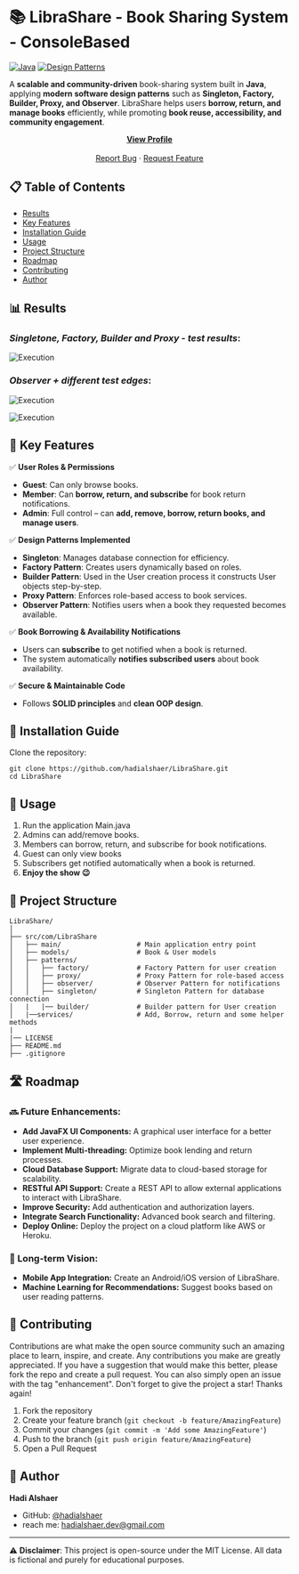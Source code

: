# 📚 LibraShare - Book Sharing System - ConsoleBased

[![Java](https://img.shields.io/badge/Java-23-blue)](https://www.oracle.com/java/technologies/javase/jdk23-archive-downloads.html)
[![Design Patterns](https://img.shields.io/badge/Design%20Patterns-SOLID-red)]()

A **scalable and community-driven** book-sharing system built in **Java**, applying **modern software design patterns** such as **Singleton, Factory, Builder, Proxy, and Observer**. LibraShare helps users **borrow, return, and manage books** efficiently, while promoting **book reuse, accessibility, and community engagement**.
<div align="center">
  <a href="https://github.com/hadialshaer"><strong>View Profile</strong></a>
    <br />
    <br />
    <a href="https://github.com/hadialshaer/LibraShare/issues/new?labels=bug&template=bug_report.md">Report Bug</a>
    ·
    <a href="https://github.com/hadialshaer/LibraShare/issues/new?labels=enhancement&template=feature_request.md">Request Feature</a>
  </p>
</div>

## 📋 Table of Contents

- [Results](#-results)
- [Key Features](#-key-features)
- [Installation Guide](#-installation-guide)
- [Usage](#-usage)
- [Project Structure](#-project-structure)
- [Roadmap](#-roadmap)
- [Contributing](#-contributing)
- [Author](#-author)

## 📊 Results

### *Singletone, Factory, Builder and Proxy - test results*:

![Execution](Results/Singletone_Factory_Builder_Proxy_Pattern.png)


### *Observer + different test edges*:

![Execution](Results/Observer.png)

![Execution](Results/Observer_2ANDdifferentTestCases.png)

## 🚀 **Key Features**
✅ **User Roles & Permissions**  
- **Guest**: Can only browse books.  
- **Member**: Can **borrow, return, and subscribe** for book return notifications.  
- **Admin**: Full control – can **add, remove, borrow, return books, and manage users**.  

✅ **Design Patterns Implemented**
- **Singleton**: Manages database connection for efficiency.
- **Factory Pattern**: Creates users dynamically based on roles.
- **Builder Pattern**: Used in the User creation process it constructs User objects step-by-step.
- **Proxy Pattern**: Enforces role-based access to book services.
- **Observer Pattern**: Notifies users when a book they requested becomes available.

✅ **Book Borrowing & Availability Notifications**
- Users can **subscribe** to get notified when a book is returned.
- The system automatically **notifies subscribed users** about book availability.

✅ **Secure & Maintainable Code**
- Follows **SOLID principles** and **clean OOP design**.
  
## 🔧 Installation Guide

Clone the repository:
  ```
  git clone https://github.com/hadialshaer/LibraShare.git
  cd LibraShare
  ```

## 🚀 Usage
1. Run the application Main.java
2. Admins can add/remove books.
3. Members can borrow, return, and subscribe for book notifications.
4. Guest can only view books
5. Subscribers get notified automatically when a book is returned.
6. **Enjoy the show 😉**
   

## 📁 Project Structure

```
LibraShare/
│
├── src/com/LibraShare
│   ├── main/                   # Main application entry point
│   ├── models/                 # Book & User models
│   ├── patterns/
│   │   ├── factory/            # Factory Pattern for user creation
│   │   ├── proxy/              # Proxy Pattern for role-based access
│   │   ├── observer/           # Observer Pattern for notifications
│   │   ├── singleton/          # Singleton Pattern for database connection
│   |   |── builder/            # Builder pattern for User creation
│   |──services/                # Add, Borrow, return and some helper methods
|
|── LICENSE
├── README.md
├── .gitignore
```

## 🛣 Roadmap

### 🔜 Future Enhancements:
- **Add JavaFX UI Components:** A graphical user interface for a better user experience.
- **Implement Multi-threading:** Optimize book lending and return processes.
- **Cloud Database Support:** Migrate data to cloud-based storage for scalability.
- **RESTful API Support:** Create a REST API to allow external applications to interact with LibraShare.
- **Improve Security:** Add authentication and authorization layers.
- **Integrate Search Functionality:** Advanced book search and filtering.
- **Deploy Online:** Deploy the project on a cloud platform like AWS or Heroku.

### 🎯 Long-term Vision:
- **Mobile App Integration:** Create an Android/iOS version of LibraShare.
- **Machine Learning for Recommendations:** Suggest books based on user reading patterns.

## 🤝 Contributing

Contributions are what make the open source community such an amazing place to learn, inspire, and create. Any contributions you make are greatly appreciated.
If you have a suggestion that would make this better, please fork the repo and create a pull request. You can also simply open an issue with the tag "enhancement".
Don't forget to give the project a star! Thanks again!

1. Fork the repository
2. Create your feature branch (`git checkout -b feature/AmazingFeature`)
3. Commit your changes (`git commit -m 'Add some AmazingFeature'`)
4. Push to the branch (`git push origin feature/AmazingFeature`)
5. Open a Pull Request

## 👤 Author

**Hadi Alshaer**

- GitHub: [@hadialshaer](https://github.com/hadialshaer)
- reach me: hadialshaer.dev@gmail.com
---

⚠️ **Disclaimer**: This project is open-source under the MIT License. All data is fictional and purely for educational purposes.

